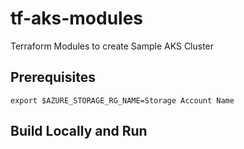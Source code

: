 # tf-aks-modules
Terraform Modules to create Sample AKS Cluster


## Prerequisites

```export $AZURE_STORAGE_RG_NAME=Storage Account Name```


## Build Locally and Run
